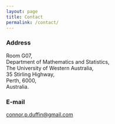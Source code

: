 ```yaml
---
layout: page
title: Contact
permalink: /contact/
---
```


### Address
Room G07, <br />
Department of Mathematics and Statistics, <br />
The University of Western Australia, <br />
35 Stirling Highway, <br />
Perth, 6000, <br />
Australia.

### E-mail
[connor.p.duffin@gmail.com](mailto:connor.p.duffin@gmail.com)
